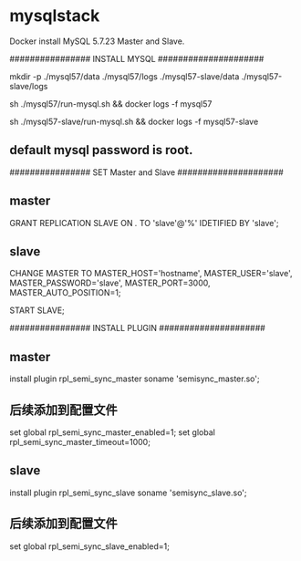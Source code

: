 # mysqlstack

Docker install MySQL 5.7.23 Master and Slave.

################ INSTALL MYSQL #####################

mkdir -p ./mysql57/data ./mysql57/logs ./mysql57-slave/data ./mysql57-slave/logs

sh ./mysql57/run-mysql.sh && docker logs -f mysql57

sh ./mysql57-slave/run-mysql.sh && docker logs -f mysql57-slave

## default mysql password is root.

################ SET Master and Slave  #####################

## master
GRANT REPLICATION SLAVE ON *.* TO 'slave'@'%' IDETIFIED BY 'slave';

## slave
CHANGE MASTER TO
  MASTER_HOST='hostname',
  MASTER_USER='slave',
  MASTER_PASSWORD='slave',
  MASTER_PORT=3000,
  MASTER_AUTO_POSITION=1;

START SLAVE;


################ INSTALL PLUGIN  #####################

## master
install plugin rpl_semi_sync_master soname 'semisync_master.so';

## 后续添加到配置文件
set global rpl_semi_sync_master_enabled=1;
set global rpl_semi_sync_master_timeout=1000;

## slave
install plugin rpl_semi_sync_slave soname 'semisync_slave.so';

## 后续添加到配置文件
set global rpl_semi_sync_slave_enabled=1;


